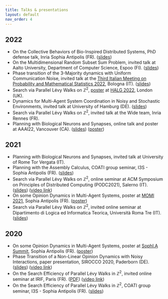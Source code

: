 ```yaml
---
title: Talks & presentations
layout: default
nav_order: 4
---
```


## 2022

- On the Collective Behaviors of Bio-Inspired Distributed Systems, PhD defense talk, Inria Sophia Antipolis (FR). ([slides](https://drive.google.com/file/d/1ChaNXR3ia-I-xVMS7aacm9Meisu9fnvf/view?usp=sharing))
- On the Multidimensional Random Subset Sum Problem, invited talk at Aalto University, Department of Computer Science, Espoo (FI). ([slides](https://drive.google.com/file/d/1JnYoZhHo_7WTBpdRhwQ00Qh5YM_2rXBE/view?usp=sharing))
- Phase transition of the 3-Majority dynamics with Uniform Communication Noise, invited talk at the [Third Italian Meeting on Probability and Mathematical Statistics 2022](https://site.unibo.it/probstat/en/about-1/general-information), Bologna (IT). ([slides](https://drive.google.com/file/d/1_Nw0XDvW3MBKCwSEi7dJ8ECfQLk81s12/view?usp=sharing))
- Search via Parallel Lévy Walks on $\mathbb{Z}^2$, [poster](https://drive.google.com/file/d/1XVYk4LQD_uw-mDsmVqv_Sqs8eFaolWSS/view?usp=sharing) at [HALG 2022](https://www.lse.ac.uk/HALG-2022), London (UK).
- Dynamics for Multi-Agent System Coordination in Noisy and Stochastic Environments, invited talk at University of Hamburg (DE). ([slides](https://drive.google.com/file/d/16cXvd2nPe9-cMQzIQJZhFnzz_um20WK1/view?usp=sharing))
- Search via Parallel Lévy Walks on $\mathbb{Z}^2$, invited talk at the Wide team, Inria Rennes (FR).
- Planning with Biological Neurons and Synapses, online talk and poster at AAAI22, Vancouver (CA). ([slides](https://drive.google.com/file/d/1ASApDked947d9oSZQ3-Hk8DCd9rO46hK/view?usp=sharing)) ([poster](https://hal.archives-ouvertes.fr/hal-03596672/file/assembly_aaai22_poster1_boxes.pdf))


## 2021

- Planning with Biological Neurons and Synapses, invited talk at University of Rome Tor Vergata (IT).
- Planning with the Assembly Calculus, COATI group seminar, I3S - Sophia Antipolis (FR). ([slides](https://drive.google.com/file/d/1Lw-ACHDs3scdqzP-3DCqyXHrt5qGtipV/view?usp=sharing)) 
- Search via Parallel Lévy Walks on $\mathbb{Z}^2$, online seminar at ACM Symposium on Principles of Distributed Computing (PODC2021), Salerno (IT). ([slides](https://drive.google.com/file/d/1ao7yiWWQ_45WRXqS3Ml890n-mH1goYCp/view?usp=sharing)) ([video link](https://www.youtube.com/watch?v=iWWPq5asqsM))
- On some Opinion Dynamics in Multi-Agent Systems, poster at [MOMI 2021](https://phd-seminars-sam.inria.fr/fr/momi2021/), Sophia Antipolis (FR). ([poster](https://drive.google.com/file/d/1SvA7veoxUG3QlSk81_wg0zCgpbgChRDk/view?usp=sharing))
- Search via Parallel Lévy Walks on $\mathbb{Z}^2$, invited online seminar at Dipartimento di Logica ed Informatica Teorica, Università Roma Tre (IT). ([slides](https://drive.google.com/file/d/1DQB-W3dPixZpnv_PozOi8c204PCa4r_n/view?usp=sharing))

## 2020

- On some Opinion Dynamics in Multi-Agent Systems, poster at [SophI.A Summit](https://univ-cotedazur.fr/events-uca/sophia-summit#menu_2), Sophia Antipolis (FR). ([poster](https://drive.google.com/file/d/1SvA7veoxUG3QlSk81_wg0zCgpbgChRDk/view?usp=sharing))
- Phase Transition of a Non-Linear Opinion Dynamics with Noisy Interactions, paper presentation, SIROCCO 2020, Paderborn (DE). ([slides](https://drive.google.com/file/d/1YLnw-e8UNcrBaB6aPOY6sW1FxruAv7b4/view?usp=sharing)) ([video link](https://www.youtube.com/watch?v=w2HKdREGpB4&list=PL2P_cO0GPJGSq4z5UJxPSWAUWgHWr48ck&index=20&t=0s))
- On the Search Efficiency of Parallel Lévy Walks in $\mathbb{Z}^2$, invited online seminar at IRIF, Paris (FR). ([PDF](https://drive.google.com/file/d/1LErKfi_Id_O0ip47Xq5kyI9E4hwUoyjj/view?usp=sharing)) ([video link](https://bbb2.math.univ-paris-diderot.fr/playback/presentation/2.0/playback.html?meetingId=ba0d7ad67877c1212f88eec5deba5f6302d96d6e-1591703939771))
- On the Search Efficiency of Parallel Lévy Walks in $\mathbb{Z}^2$, COATI group seminar, I3S - Sophia Antipolis (FR). ([slides](https://drive.google.com/file/d/1Qu979ZwUoZLPiOw8OZoL4foiX6iEPhGn/view?usp=sharing))